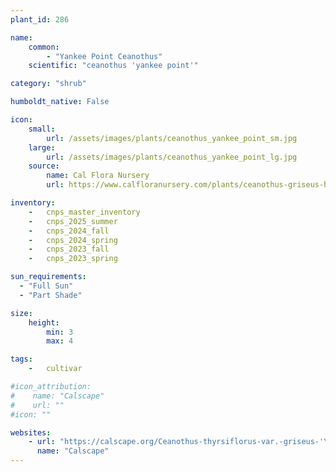 ```yaml
---
plant_id: 286

name: 
    common: 
        - "Yankee Point Ceanothus"   
    scientific: "ceanothus 'yankee point'" 

category: "shrub"

humboldt_native: False

icon: 
    small: 
        url: /assets/images/plants/ceanothus_yankee_point_sm.jpg 
    large: 
        url: /assets/images/plants/ceanothus_yankee_point_lg.jpg 
    source: 
        name: Cal Flora Nursery 
        url: https://www.calfloranursery.com/plants/ceanothus-griseus-horizontalis-yankee-point 

inventory: 
    -   cnps_master_inventory
    -   cnps_2025_summer
    -   cnps_2024_fall
    -   cnps_2024_spring
    -   cnps_2023_fall
    -   cnps_2023_spring

sun_requirements:
  - "Full Sun"
  - "Part Shade"

size:
    height: 
        min: 3
        max: 4

tags:  
    -   cultivar

#icon_attribution: 
#    name: "Calscape"
#    url: ""
#icon: ""

websites:
    - url: "https://calscape.org/Ceanothus-thyrsiflorus-var.-griseus-'Yankee-Point'-(Yankee-Point-Carmel-Ceanothus)"
      name: "Calscape"
---
```



